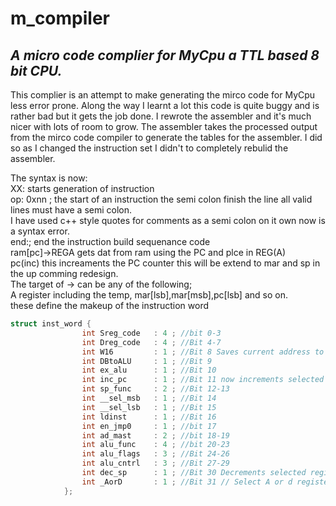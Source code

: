 # m_compiler
## _A micro code complier for MyCpu a TTL based 8 bit CPU._

This complier is an attempt to make generating the mirco code for MyCpu less error prone. Along the way I learnt a lot this code is quite 
buggy and is rather bad but it gets the job done. I rewrote the assembler and it's much nicer with lots of room to grow.
The assembler takes the processed output from the mirco code compiler to generate the tables for the assembler.
I did so as I changed the instruction set I didn't to completely rebulid the assembler.

 

 The syntax is now:   
   XX: starts generation of instruction   
   op: 0xnn ; the start of an instruction the semi colon finish the line all valid lines must have a semi colon.  
    I have used c++ style quotes for comments as a semi colon on it own now is a syntax error.   
   end:; end the instruction build sequenance code   
   ram[pc]->REGA gets dat from ram using the PC and plce in REG(A)   
   pc(inc) this increaments the PC counter this will be extend to mar and sp in the up comming redesign.  
   The target of -> can be any of the following;  
   A register including the temp, mar[lsb],mar[msb],pc[lsb] and so on.   
   these define the makeup of the instruction word    

```c
struct inst_word {
				int Sreg_code 	: 4	; //bit 0-3 
				int Dreg_code	: 4 ; //Bit 4-7
				int W16 		: 1 ; //Bit 8 Saves current address to 16 bit reg 
				int DBtoALU		: 1	; //Bit 9
				int ex_alu		: 1	; //Bit 10
				int inc_pc		: 1	; //Bit 11 now increments selected 16 reg 
				int sp_func		: 2	; //Bit 12-13 
				int __sel_msb	: 1 ; //Bit 14  
				int __sel_lsb	: 1 ; //Bit 15
				int ldinst		: 1 ; //Bit 16
				int en_jmp0		: 1 ; //bit 17
				int ad_mast		: 2	; //bit 18-19
				int alu_func	: 4 ; //bit 20-23
				int alu_flags	: 3 ; //Bit 24-26
				int alu_cntrl	: 3	; //Bit 27-29
				int dec_sp		: 1 ; //Bit 30 Decrements selected register
				int _AorD    	: 1 ; //Bit 31 // Select A or d register set to ALU
			};
```



